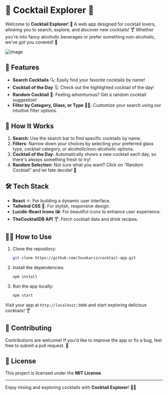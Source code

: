 # 🍹 Cocktail Explorer 🥂

Welcome to **Cocktail Explorer**! 🌟 A web app designed for cocktail lovers, allowing you to search, explore, and discover new cocktails! 🍸 Whether you're into fancy alcoholic beverages or prefer something non-alcoholic, we've got you covered! 🧃

![image](https://github.com/user-attachments/assets/c590c0a1-094e-4302-a362-db838d3ae282)


## 🎯 Features

- **Search Cocktails** 🔍: Easily find your favorite cocktails by name!
- **Cocktail of the Day** 🗓️: Check out the highlighted cocktail of the day!
- **Random Cocktail** 🎲: Feeling adventurous? Get a random cocktail suggestion!
- **Filter by Category, Glass, or Type** 🍷🥤: Customize your search using our intuitive filter options.
  
## 🚀 How It Works

1. **Search**: Use the search bar to find specific cocktails by name.
2. **Filters**: Narrow down your choices by selecting your preferred glass type, cocktail category, or alcoholic/non-alcoholic options.
3. **Cocktail of the Day**: Automatically shows a new cocktail each day, so there's always something fresh to try!
4. **Random Selection**: Not sure what you want? Click on "Random Cocktail" and let fate decide! 🎲

## 🛠️ Tech Stack

- **React** ⚛️: For building a dynamic user interface.
- **Tailwind CSS** 🎨: For stylish, responsive design.
- **Lucide-React Icons** 🖼️: For beautiful icons to enhance user experience.
- **TheCocktailDB API** 🍸: Fetch cocktail data and drink recipes.

## 🧑‍🍳 How to Use

1. Clone the repository:
    ```bash
    git clone https://github.com/Josekariz/cocktail-app.git
    ```
2. Install the dependencies:
    ```bash
    npm install
    ```
3. Run the app locally:
    ```bash
    npm start
    ```

Visit your app at `http://localhost:3000` and start exploring delicious cocktails! 🍸

## 🤝 Contributing

Contributions are welcome! If you'd like to improve the app or fix a bug, feel free to submit a pull request. 🍻

## 📜 License

This project is licensed under the **MIT License**.

---

Enjoy mixing and exploring cocktails with **Cocktail Explorer**! 🎉🍻

